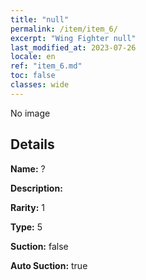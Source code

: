 ```yaml
---
title: "null"
permalink: /item/item_6/
excerpt: "Wing Fighter null"
last_modified_at: 2023-07-26
locale: en
ref: "item_6.md"
toc: false
classes: wide
---
```



 No image



## Details

 **Name:** ? 

 **Description:** 

 **Rarity:** 1 

 **Type:** 5 

 **Suction:** false 

 **Auto Suction:** true 


